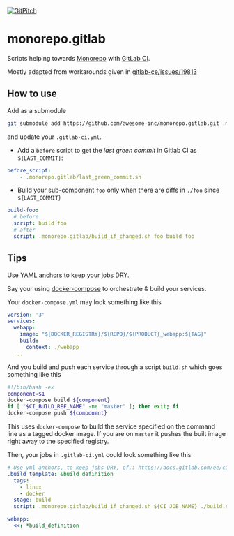 [![GitPitch](https://gitpitch.com/assets/badge.svg)](https://gitpitch.com/awesome-inc/hello.gitlab.monorepo/master)

# monorepo.gitlab

Scripts helping towards [Monorepo](https://medium.com/@maoberlehner/monorepos-in-the-wild-33c6eb246cb9) with [GitLab CI](https://docs.gitlab.com/ee/ci/yaml/).

Mostly adapted from workarounds given in [gitlab-ce/issues/19813](https://gitlab.com/gitlab-org/gitlab-ce/issues/19813)

## How to use

Add as a submodule

```bash
git submodule add https://github.com/awesome-inc/monorepo.gitlab.git .monorepo.gitlab
```

and update your `.gitlab-ci.yml`.

- Add a `before` script to get the *last green commit* in Gitlab CI as `${LAST_COMMIT}`:

```yml
before_script:
    - .monorepo.gitlab/last_green_commit.sh
```

- Build your sub-component `foo` only when there are diffs in `./foo` since `${LAST_COMMIT}`

```yml
build-foo:
  # before
  script: build foo
  # after
  script: .monorepo.gitlab/build_if_changed.sh foo build foo
```

## Tips

Use [YAML anchors](http://blog.daemonl.com/2016/02/yaml.html#yaml-anchors-references-extend) to keep your jobs DRY.

Say your using [docker-compose](https://docs.docker.com/compose/) to orchestrate & build your services.

Your `docker-compose.yml` may look something like this

```yml
version: '3'
services:
  webapp:
    image: "${DOCKER_REGISTRY}/${REPO}/${PRODUCT}_webapp:${TAG}"
    build:
      context: ./webapp
  ...
```

And you build and push each service through a script `build.sh` which goes something like this

```bash
#!/bin/bash -ex
component=$1
docker-compose build ${component}
if [ "$CI_BUILD_REF_NAME" -ne "master" ]; then exit; fi
docker-compose push ${component}
```

This uses `docker-compose` to build the service specified on the command line as a tagged docker image.
If you are on `master` it pushes the built image right away to the specified registry.

Then, your jobs in `.gitlab-ci.yml` could look something like this

```yml
# Use yml anchors, to keep jobs DRY, cf.: https://docs.gitlab.com/ee/ci/yaml/#anchors
.build_template: &build_definition
  tags:
    - linux
    - docker
  stage: build
  script: .monorepo.gitlab/build_if_changed.sh ${CI_JOB_NAME} ./build.sh ${CI_JOB_NAME}

webapp:
  <<: *build_definition
```